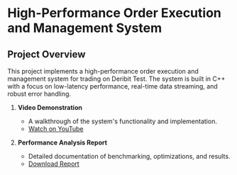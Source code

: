 # High-Performance Order Execution and Management System  

## Project Overview  
This project implements a high-performance order execution and management system for trading on Deribit Test. The system is built in C++ with a focus on low-latency performance, real-time data streaming, and robust error handling.  

1. **Video Demonstration**  
   - A walkthrough of the system's functionality and implementation.  
   - [Watch on YouTube](https://youtu.be/31LQpChrp_U?si=nJ4T2fKhn2j6tDBG)  

2. **Performance Analysis Report**
   - Detailed documentation of benchmarking, optimizations, and results.  
   - [Download Report](https://docs.google.com/document/d/13-g1wMw5ZkG8AuIa_0ovu0F2JuPZ7e3tLgkbov54UII/edit?tab=t.0)  


